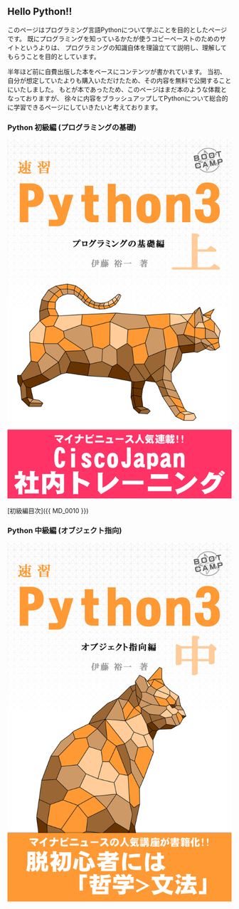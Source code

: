 ## Hello Python!!

このページはプログラミング言語Pythonについて学ぶことを目的としたページです。
既にプログラミングを知っているかたが使うコピーペーストのためのサイトというよりは、
プログラミングの知識自体を理論立てて説明し、理解してもらうことを目的としています。

半年ほど前に自費出版した本をベースにコンテンツが書かれています。
当初、自分が想定していたよりも購入いただけたため、その内容を無料で公開することにいたしました。
もとが本であったため、このページはまだ本のような体裁となっておりますが、
徐々に内容をブラッシュアップしてPythonについて総合的に学習できるページにしていきたいと考えております。

### Python 初級編 (プログラミングの基礎)
![image](./index_image/01.jpg)

[初級編目次]({{ MD_0010 }})

### Python 中級編 (オブジェクト指向)
![image](./index_image/02.jpg)

